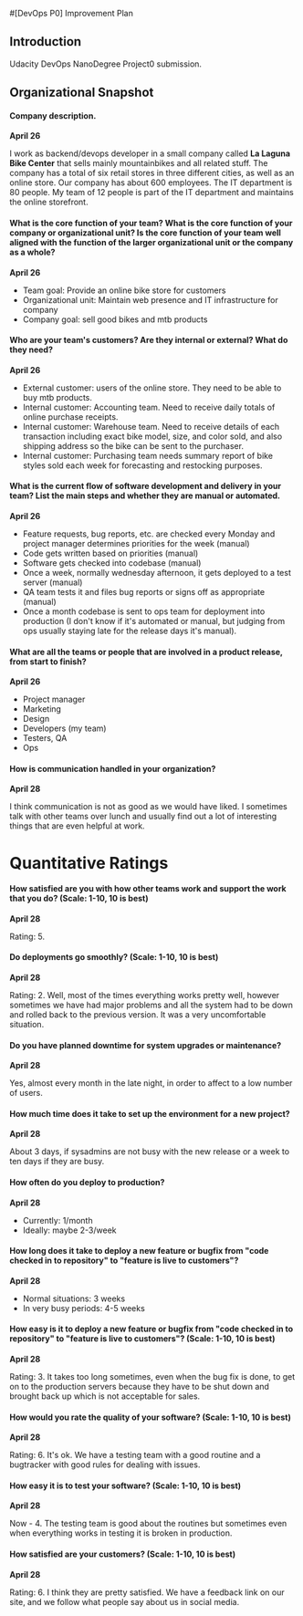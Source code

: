 #[DevOps P0] Improvement Plan

## Introduction

Udacity DevOps NanoDegree Project0 submission.

## Organizational Snapshot

#### Company description.

**April 26**

I work as backend/devops developer in a small company called **La Laguna Bike Center** that sells mainly mountainbikes and all related stuff. The company has a total of six retail stores in three different cities, as well as an online store. Our company has about 600 employees. The IT department is 80 people. My team of 12 people is part of the IT department and maintains the online storefront.

#### What is the core function of your team? What is the core function of your company or organizational unit? Is the core function of your team well aligned with the function of the larger organizational unit or the company as a whole?

**April 26**

* Team goal: Provide an online bike store for customers
* Organizational unit: Maintain web presence and IT infrastructure for company
* Company goal: sell good bikes and mtb products

#### Who are your team's customers? Are they internal or external? What do they need?

**April 26**

* External customer: users of the online store. They need to be able to buy mtb products.
* Internal customer: Accounting team. Need to receive daily totals of online purchase receipts.
* Internal customer: Warehouse team. Need to receive details of each transaction including exact bike model, size, and color sold, and also shipping address so the bike can be sent to the purchaser.
* Internal customer: Purchasing team needs summary report of bike styles sold each week for forecasting and restocking purposes.

#### What is the current flow of software development and delivery in your team? List the main steps and whether they are manual or automated. 

**April 26**

* Feature requests, bug reports, etc. are checked every Monday and project manager determines priorities for the week (manual)
* Code gets written based on priorities (manual)
* Software gets checked into codebase (manual)
* Once a week, normally wednesday afternoon, it gets deployed to a test server (manual) 
* QA team tests it and files bug reports or signs off as appropriate (manual) 
* Once a month codebase is sent to ops team for deployment into production (I don't know if it's automated or manual, but judging from ops usually staying late for the release days it's manual).

#### What are all the teams or people that are involved in a product release, from start to finish? 

**April 26**

* Project manager
* Marketing
* Design 
* Developers (my team)
* Testers, QA
* Ops

#### How is communication handled in your organization? 

**April 28**

I think communication is not as good as we would have liked. I sometimes talk with other teams over lunch and usually find out a lot of interesting things that are even helpful at work.

# Quantitative Ratings

#### How satisfied are you with how other teams work and support the work that you do? (Scale: 1-10, 10 is best)

**April 28**

Rating: 5. 

#### Do deployments go smoothly? (Scale: 1-10, 10 is best)

**April 28**

Rating: 2. Well, most of the times everything works pretty well, however sometimes we have had major problems and all the system had to be down and rolled back to the previous version. It was a very uncomfortable situation.

#### Do you have planned downtime for system upgrades or maintenance? 

**April 28**

Yes, almost every month in the late night, in order to affect to a low number of users.

#### How much time does it take to set up the environment for a new project? 

**April 28**

About 3 days, if sysadmins are not busy with the new release or a week to ten days if they are busy.

#### How often do you deploy to production? 

**April 28**

* Currently: 1/month
* Ideally: maybe 2-3/week

#### How long does it take to deploy a new feature or bugfix from "code checked in to repository" to "feature is live to customers"? 

**April 28**

* Normal situations: 3 weeks
* In very busy periods: 4-5 weeks

#### How easy is it to deploy a new feature or bugfix from "code checked in to repository" to "feature is live to customers"? (Scale: 1-10, 10 is best) 

**April 28**

Rating: 3. It takes too long sometimes, even when the bug fix is done, to get on to the production servers because they have to be shut down and brought back up which is not acceptable for sales. 

#### How would you rate the quality of your software? (Scale: 1-10, 10 is best) 

**April 28**

Rating: 6. It's ok. We have a testing team with a good routine and a bugtracker with good rules for dealing with issues.

#### How easy it is to test your software? (Scale: 1-10, 10 is best)

**April 28**

Now - 4. The testing team is good about the routines but sometimes even when everything works in testing it is broken in production.


#### How satisfied are your customers? (Scale: 1-10, 10 is best)

**April 28**

Rating: 6. I think they are pretty satisfied. We have a feedback link on our site, and we follow what people say about us in social media.

